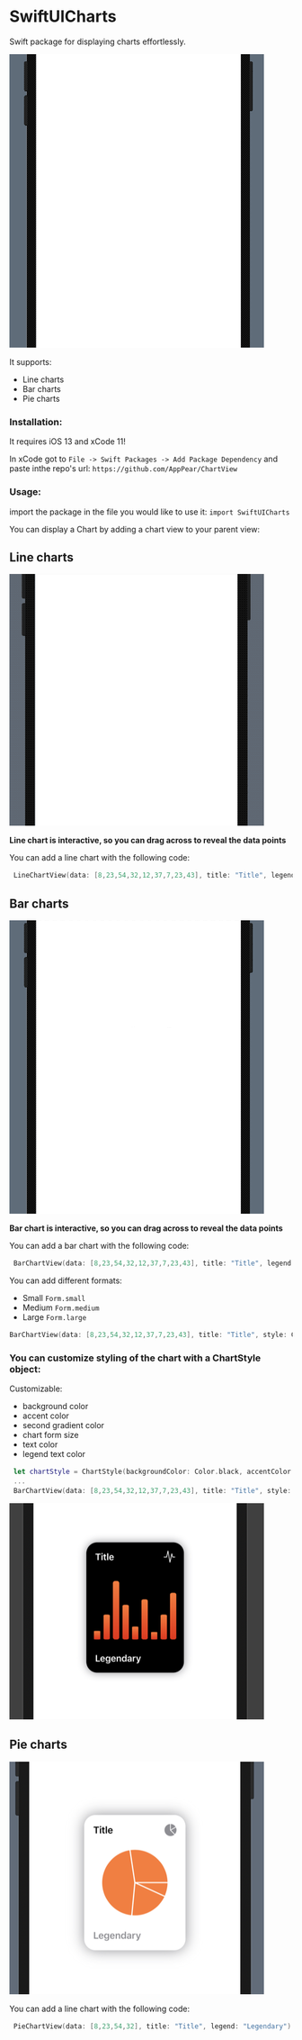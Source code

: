 # SwiftUICharts

Swift package for displaying charts effortlessly.

![SwiftUI Charts](./showcase1.gif "SwiftUI Charts")

It supports:
* Line charts
* Bar charts
* Pie charts

### Installation:

It requires iOS 13 and xCode 11!

In xCode got to `File -> Swift Packages -> Add Package Dependency` and paste inthe repo's url: `https://github.com/AppPear/ChartView`

### Usage:

import the package in the file you would like to use it: `import SwiftUICharts`

You can display a Chart by adding a chart view to your parent view: 

## Line charts
![Line Charts](./showcase3.gif "Line Charts")

**Line chart is interactive, so you can drag across to reveal the data points**

You can add a line chart with the following code: 

```swift
 LineChartView(data: [8,23,54,32,12,37,7,23,43], title: "Title", legend: "Legendary") // legend is optional
```


## Bar charts
![Bar Charts](./showcase2.gif "Bar Charts")

**Bar chart is interactive, so you can drag across to reveal the data points**

You can add a bar chart with the following code: 

```swift
 BarChartView(data: [8,23,54,32,12,37,7,23,43], title: "Title", legend: "Legendary") // legend is optional
```

You can add different formats: 
* Small `Form.small`
* Medium  `Form.medium`
* Large `Form.large` 

 ```swift
 BarChartView(data: [8,23,54,32,12,37,7,23,43], title: "Title", style: ChartStyle(formSize: Form.small))
 ```
 
 ### You can customize styling of the chart with a ChartStyle object: 

Customizable: 
* background color
* accent color
* second gradient color
* chart form size
* text color
* legend text color

```swift
 let chartStyle = ChartStyle(backgroundColor: Color.black, accentColor: Colors.OrangeStart, secondGradientColor: Colors.OrangeEnd, chartFormSize: Form.medium, textColor: Color.white, legendTextColor: Color.white )
 ...
 BarChartView(data: [8,23,54,32,12,37,7,23,43], title: "Title", style: chartStyle)
```

![Custom Charts](./showcase5.png "Custom Charts")


## Pie charts
![Pie Charts](./showcase4.png "Pie Charts")

You can add a line chart with the following code: 

```swift
 PieChartView(data: [8,23,54,32], title: "Title", legend: "Legendary") // legend is optional
```


